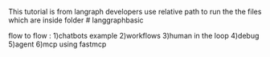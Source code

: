 This tutorial is from langraph developers 
use relative path to run the the files which are inside folder # langgraphbasic


flow to flow :
1)chatbots example
2)workflows
3)human in the loop 
4)debug  
5)agent
6)mcp using fastmcp

